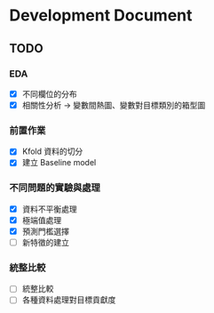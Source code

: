 # Development Document

## TODO
### EDA
- [X] 不同欄位的分布
- [X] 相關性分析 → 變數間熱圖、變數對目標類別的箱型圖

### 前置作業
- [X] Kfold 資料的切分
- [X] 建立 Baseline model 
  
### 不同問題的實驗與處理
- [X] 資料不平衡處理
- [X] 極端值處理
- [X] 預測門檻選擇
- [ ] 新特徵的建立

### 統整比較
- [ ] 統整比較
- [ ] 各種資料處理對目標貢獻度
